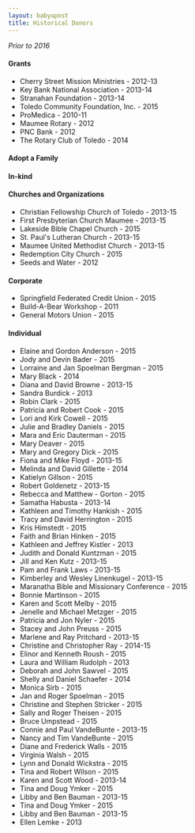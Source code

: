 ```yaml
---
layout: babyupost
title: Historical Donors
---
```


*Prior to 2016*

#### Grants

* Cherry Street Mission Ministries - 2012-13
* Key Bank National Association - 2013-14
* Stranahan Foundation - 2013-14
* Toledo Community Foundation, Inc. - 2015
* ProMedica - 2010-11
* Maumee Rotary - 2012
* PNC Bank - 2012
* The Rotary Club of Toledo - 2014


#### Adopt a Family



#### In-kind


#### Churches and Organizations

* Christian Fellowship Church of Toledo - 2013-15
* First Presbyterian Church Maumee - 2013-15
* Lakeside Bible Chapel Church - 2015
* St. Paul's Lutheran Church - 2013-15
* Maumee United Methodist Church - 2013-15
* Redemption City Church - 2015
* Seeds and Water - 2012


#### Corporate

* Springfield Federated Credit Union - 2015
* Build-A-Bear Workshop - 2011
* General Motors Union - 2015



#### Individual

* Elaine and Gordon Anderson - 2015
* Jody and Devin Bader - 2015
* Lorraine and Jan Spoelman Bergman - 2015
* Mary Black - 2014
* Diana and David Browne - 2013-15
* Sandra Burdick - 2013
* Robin Clark - 2015
* Patricia and Robert Cook - 2015
* Lori and Kirk Cowell - 2015
* Julie and Bradley Daniels - 2015
* Mara and Eric Dauterman - 2015
* Mary Deaver - 2015
* Mary and Gregory Dick - 2015
* Fiona and Mike Floyd - 2013-15
* Melinda and David Gillette - 2014
* Katielyn Gillson - 2015
* Robert Goldenetz - 2013-15
* Rebecca and Matthew - Gorton - 2015
* Samatha Habusta - 2013-14
* Kathleen and Timothy Hankish - 2015
* Tracy and David Herrington - 2015
* Kris Himstedt - 2015
* Faith and Brian Hinken - 2015
* Kathleen and Jeffrey Kistler - 2013
* Judith and Donald Kuntzman - 2015
* Jill and Ken Kutz - 2013-15
* Pam and Frank Laws - 2013-15
* Kimberley and Wesley Linenkugel - 2013-15
* Maranatha Bible and Missionary Conference - 2015
* Bonnie Martinson - 2015
* Karen and Scott Melby - 2015
* Jenelle and Michael Metzger - 2015
* Patricia and Jon Nyler - 2015
* Stacey and John Preuss - 2015
* Marlene and Ray Pritchard - 2013-15
* Christine and Christopher Ray - 2014-15
* Elinor and Kenneth Roush - 2015
* Laura and William Rudolph - 2013
* Deborah and John Sawvel - 2015
* Shelly and Daniel Schaefer - 2014
* Monica Sirb - 2015
* Jan and Roger Spoelman - 2015
* Christine and Stephen Stricker - 2015
* Sally and Roger Theisen - 2015
* Bruce Umpstead - 2015
* Connie and Paul VandeBunte - 2013-15
* Nancy and Tim VandeBunte - 2015
* Diane and Frederick Walls - 2015
* Virginia Walsh - 2015
* Lynn and Donald Wickstra - 2015
* Tina and Robert Wilson - 2015
* Karen and Scott Wood - 2013-14
* Tina and Doug Ymker - 2015
* Libby and Ben Bauman - 2013-15
* Tina and Doug Ymker - 2015
* Libby and Ben Bauman - 2013-15
* Ellen Lemke - 2013

